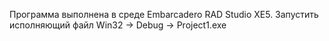 Программа выполнена в среде Embarcadero RAD Studio XE5. Запустить исполняющий файл Win32 -> Debug -> Project1.exe
